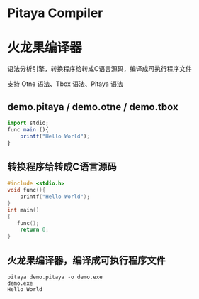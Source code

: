 # Pitaya Compiler

# 火龙果编译器
语法分析引擎，转换程序给转成C语言源码，编译成可执行程序文件

支持 Otne 语法、Tbox 语法、Pitaya 语法

## demo.pitaya / demo.otne / demo.tbox

```ts
import stdio;
func main (){
    printf("Hello World");
}
```

## 转换程序给转成C语言源码
```c
#include <stdio.h>
void func(){
    printf("Hello World");
}
int main()
{
   func();
    return 0;
}
```

## 火龙果编译器，编译成可执行程序文件

```
pitaya demo.pitaya -o demo.exe
demo.exe
Hello World
```
